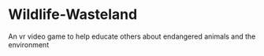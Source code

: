 # Wildlife-Wasteland
An vr video game to help educate others about endangered animals and the environment
